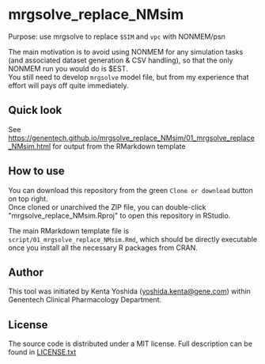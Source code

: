 # mrgsolve_replace_NMsim
Purpose: use mrgsolve to replace `$SIM` and `vpc` with NONMEM/psn

The main motivation is to avoid using NONMEM for any simulation tasks (and associated dataset generation & CSV handling), so that the only NONMEM run you would do is $EST.  
You still need to develop `mrgsolve` model file, but from my experience that effort will pays off quite immediately.  


## Quick look

See https://genentech.github.io/mrgsolve_replace_NMsim/01_mrgsolve_replace_NMsim.html for output from the RMarkdown template


## How to use

You can download this repository from the green `Clone or download` button on top right.  
Once cloned or unarchived the ZIP file, you can double-click "mrgsolve_replace_NMsim.Rproj" to open this repository in RStudio. 

The main RMarkdown template file is `script/01_mrgsolve_replace_NMsim.Rmd`, which should be directly executable once you install all the necessary R packages from CRAN.


## Author

This tool was initiated by Kenta Yoshida (yoshida.kenta@gene.com) within Genentech Clinical Pharmacology Department.


## License 

The source code is distributed under a MIT license. Full description can be found in [LICENSE.txt](LICENSE.txt)

